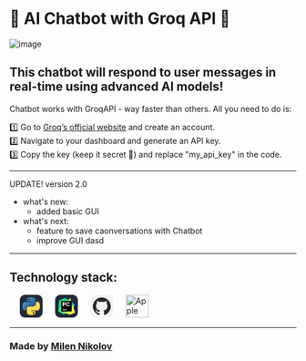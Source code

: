 # 🌟 AI Chatbot with Groq API 🌟


![image](https://github.com/user-attachments/assets/ff39e512-9da1-44f1-928d-9e69eae298a8)





## This chatbot will respond to user messages in real-time using advanced AI models!




Chatbot works with GroqAPI - way faster than others. All you need to do is:

1️⃣ Go to [Groq’s official website](https://groq.com) and create an account.  
2️⃣ Navigate to your dashboard and generate an API key.  
3️⃣ Copy the key (keep it secret 🤫) and replace "my_api_key" in the code.  

___
UPDATE! version 2.0
* what's new:
  - added basic GUI
* what's next:
  - feature to save caonversations with Chatbot
  - improve GUI
dasd

---
## Technology stack:
<p align="left">
  &emsp;
    <a href="#"><img alt="Python" src="https://github.com/tandpfun/skill-icons/blob/main/icons/Python-Dark.svg" width="40" height ="40"></a>
  &emsp;
    <a href="#"><img src="https://github.com/tandpfun/skill-icons/blob/main/icons/PyCharm-Dark.svg" width="40" height="40" /></a>
  &emsp;
    <a href="#"><img alt="GitHub" src="https://github.com/tandpfun/skill-icons/blob/main/icons/Github-Light.svg" title="GitHub" **alt="GitHub" width="40" height="40" ></a>
  &emsp;
    <a href="#"><img src="https://github.com/tandpfun/skill-icons/blob/main/icons/Apple-Light.svg" title="Apple" **alt="Apple" width="40" height="40" /></a>
</p>

---
### Made by [Milen Nikolov](https://www.linkedin.com/in/milen-nikolov-62455034b/)





